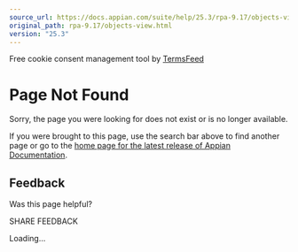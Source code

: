 ```yaml
---
source_url: https://docs.appian.com/suite/help/25.3/rpa-9.17/objects-view.html
original_path: rpa-9.17/objects-view.html
version: "25.3"
---
```


Free cookie consent management tool by [TermsFeed](https://www.termsfeed.com/)

# Page Not Found

Sorry, the page you were looking for does not exist or is no longer available.

If you were brought to this page, use the search bar above to find another page or go to the [home page for the latest release of Appian Documentation](https://docs.appian.com/suite/help/latest/).

## Feedback

Was this page helpful?

SHARE FEEDBACK

Loading...